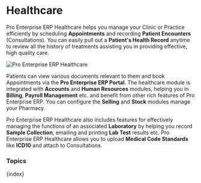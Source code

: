 <!-- add-breadcrumbs -->
# Healthcare

Pro Enterprise ERP Healthcare helps you manage your Clinic or Practice efficiently by scheduling **Appointments** and  recording **Patient Encounters** (Consultations). You can easily pull out a **Patient's Health Record** anytime to review all the history of treatments assisting you in providing effective, high quality care.

<img class="screenshot" alt="Pro Enterprise ERP Healthcare" src="/docs/assets/img/healthcare/module.png">

Patients can view various documents relevant to them and book Appointments via the **Pro Enterprise ERP Portal**. The healthcare module is integrated with  **Accounts** and **Human Resources** modules, helping you in **Billing**, **Payroll Management** etc. and benefit from other rich features of Pro Enterprise ERP. You can configure the **Selling** and **Stock** modules manage your Pharmacy.

Pro Enterprise ERP Healthcare also includes features for effectively managing the functions of an associated **Laboratory** by helping you record **Sample Collection**, emailing and printing **Lab Test** results etc. Pro Enterprise ERP Healthcare allows you to upload **Medical Code Standards** like **ICD10** and attach to Consultations.

### Topics

{index}
